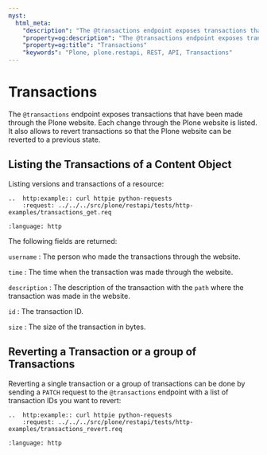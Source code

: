 ```yaml
---
myst:
  html_meta:
    "description": "The @transactions endpoint exposes transactions that have been made through the Plone website."
    "property=og:description": "The @transactions endpoint exposes transactions that have been made through the Plone website."
    "property=og:title": "Transactions"
    "keywords": "Plone, plone.restapi, REST, API, Transactions"
---
```


# Transactions

The `@transactions` endpoint exposes transactions that have been made through the Plone website.
Each change through the Plone website is listed.
It also allows to revert transactions so that the Plone website can be reverted to a previous state.


## Listing the Transactions of a Content Object

Listing versions and transactions of a resource:

```{eval-rst}
..  http:example:: curl httpie python-requests
    :request: ../../../src/plone/restapi/tests/http-examples/transactions_get.req
```

```{literalinclude} ../../../src/plone/restapi/tests/http-examples/transactions_get.resp
:language: http
```

The following fields are returned:

`username`
: The person who made the transactions through the website.

`time`
: The time when the transaction was made through the website.

`description`
: The description of the transaction with the `path` where the transaction was made in the website.

`id`
: The transaction ID.

`size`
: The size of the transaction in bytes.


## Reverting a Transaction or a group of Transactions

Reverting a single transaction or a group of transactions can be done by sending a `PATCH` request to the `@transactions` endpoint with a list of transaction IDs you want to revert:

```{eval-rst}
..  http:example:: curl httpie python-requests
    :request: ../../../src/plone/restapi/tests/http-examples/transactions_revert.req
```

```{literalinclude} ../../../src/plone/restapi/tests/http-examples/transactions_revert.resp
:language: http
```
